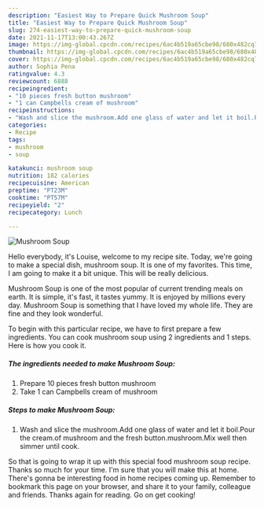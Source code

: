 ```yaml
---
description: "Easiest Way to Prepare Quick Mushroom Soup"
title: "Easiest Way to Prepare Quick Mushroom Soup"
slug: 274-easiest-way-to-prepare-quick-mushroom-soup
date: 2021-11-17T13:00:43.267Z
image: https://img-global.cpcdn.com/recipes/6ac4b519a65cbe98/680x482cq70/mushroom-soup-recipe-main-photo.jpg
thumbnail: https://img-global.cpcdn.com/recipes/6ac4b519a65cbe98/680x482cq70/mushroom-soup-recipe-main-photo.jpg
cover: https://img-global.cpcdn.com/recipes/6ac4b519a65cbe98/680x482cq70/mushroom-soup-recipe-main-photo.jpg
author: Sophia Pena
ratingvalue: 4.3
reviewcount: 6888
recipeingredient:
- "10 pieces fresh button mushroom"
- "1 can Campbells cream of mushroom"
recipeinstructions:
- "Wash and slice the mushroom.Add one glass of water and let it boil.Pour the cream.of mushroom and the fresh button.mushroom.Mix well then simmer until cook."
categories:
- Recipe
tags:
- mushroom
- soup

katakunci: mushroom soup 
nutrition: 182 calories
recipecuisine: American
preptime: "PT23M"
cooktime: "PT57M"
recipeyield: "2"
recipecategory: Lunch

---
```



![Mushroom Soup](https://img-global.cpcdn.com/recipes/6ac4b519a65cbe98/680x482cq70/mushroom-soup-recipe-main-photo.jpg)

Hello everybody, it's Louise, welcome to my recipe site. Today, we're going to make a special dish, mushroom soup. It is one of my favorites. This time, I am going to make it a bit unique. This will be really delicious.



Mushroom Soup is one of the most popular of current trending meals on earth. It is simple, it's fast, it tastes yummy. It is enjoyed by millions every day. Mushroom Soup is something that I have loved my whole life. They are fine and they look wonderful.


To begin with this particular recipe, we have to first prepare a few ingredients. You can cook mushroom soup using 2 ingredients and 1 steps. Here is how you cook it.

<!--inarticleads1-->

##### The ingredients needed to make Mushroom Soup:

1. Prepare 10 pieces fresh button mushroom
1. Take 1 can Campbells cream of mushroom




<!--inarticleads2-->

##### Steps to make Mushroom Soup:

1. Wash and slice the mushroom.Add one glass of water and let it boil.Pour the cream.of mushroom and the fresh button.mushroom.Mix well then simmer until cook.




So that is going to wrap it up with this special food mushroom soup recipe. Thanks so much for your time. I'm sure that you will make this at home. There's gonna be interesting food in home recipes coming up. Remember to bookmark this page on your browser, and share it to your family, colleague and friends. Thanks again for reading. Go on get cooking!
